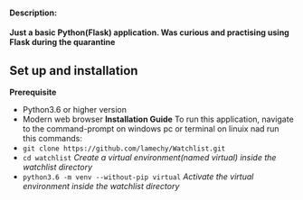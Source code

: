 #### Description:
  **Just a basic Python(Flask) application. Was curious and practising  using Flask during the quarantine**

## Set up and installation 
  **Prerequisite**
  - Python3.6 or higher version
  - Modern web browser
  **Installation Guide**
  To run this application, navigate to the command-prompt on windows pc or terminal on linuix nad run this commands:
  - `git clone https://github.com/lamechy/Watchlist.git`
  - `cd watchlist`
  *Create a virtual environment(named  virtual) inside the watchlist directory*
  - `python3.6 -m venv --without-pip virtual`
  *Activate the virtual environment inside the watchlist directory*